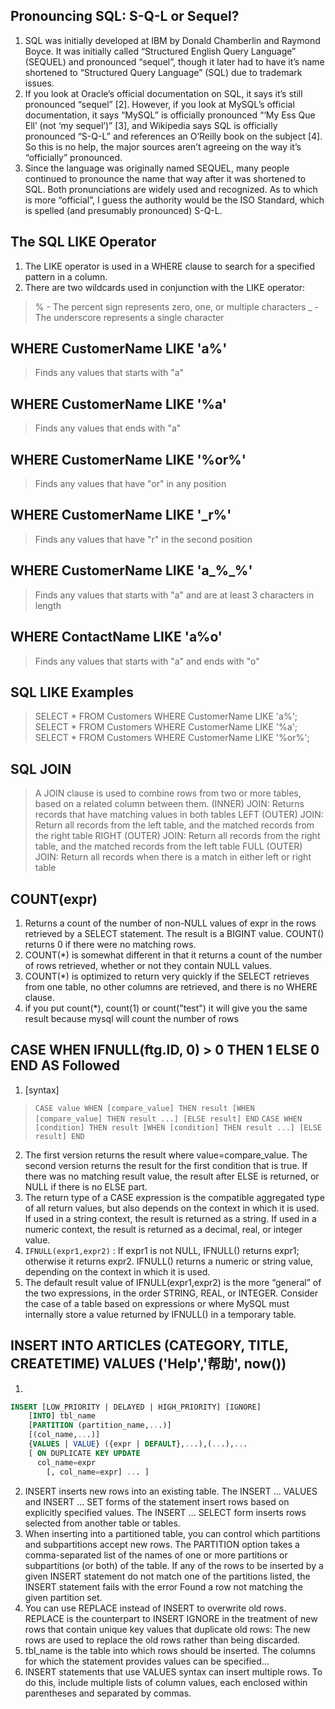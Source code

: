 ## Pronouncing SQL: S-Q-L or Sequel?
1. SQL was initially developed at IBM by Donald Chamberlin and Raymond Boyce. It was initially called “Structured English Query Language” (SEQUEL) and pronounced “sequel”, though it later had to have it’s name shortened to “Structured Query Language” (SQL) due to trademark issues. 
2. If you look at Oracle’s official documentation on SQL, it says it’s still pronounced “sequel” [2]. However, if you look at MySQL’s official documentation, it says “MySQL” is officially pronounced “‘My Ess Que Ell’ (not ‘my sequel’)” [3], and Wikipedia says SQL is officially pronounced “S-Q-L” and references an O’Reilly book on the subject [4]. So this is no help, the major sources aren’t agreeing on the way it’s “officially” pronounced.
3. Since the language was originally named SEQUEL, many people continued to pronounce the name that way after it was shortened to SQL. Both pronunciations are widely used and recognized. As to which is more “official”, I guess the authority would be the ISO Standard, which is spelled (and presumably pronounced) S-Q-L.

## The SQL LIKE Operator
1. The LIKE operator is used in a WHERE clause to search for a specified pattern in a column.
2. There are two wildcards used in conjunction with the LIKE operator:
> % - The percent sign represents zero, one, or multiple characters
> _ - The underscore represents a single character

## WHERE CustomerName LIKE 'a%'
> Finds any values that starts with "a"

## WHERE CustomerName LIKE '%a'
> Finds any values that ends with "a"

## WHERE CustomerName LIKE '%or%'
> Finds any values that have "or" in any position

## WHERE CustomerName LIKE '_r%'
> Finds any values that have "r" in the second position

## WHERE CustomerName LIKE 'a_%_%'
> Finds any values that starts with "a" and are at least 3 characters in length

## WHERE ContactName LIKE 'a%o'
> Finds any values that starts with "a" and ends with "o"

## SQL LIKE Examples
> SELECT * FROM Customers WHERE CustomerName LIKE 'a%';
> SELECT * FROM Customers WHERE CustomerName LIKE '%a';
> SELECT * FROM Customers WHERE CustomerName LIKE '%or%';

## SQL JOIN
> A JOIN clause is used to combine rows from two or more tables, based on a related column between them.
> (INNER) JOIN: Returns records that have matching values in both tables
> LEFT (OUTER) JOIN: Return all records from the left table, and the matched records from the right table
> RIGHT (OUTER) JOIN: Return all records from the right table, and the matched records from the left table
> FULL (OUTER) JOIN: Return all records when there is a match in either left or right table

## COUNT(expr)
1. Returns a count of the number of non-NULL values of expr in the rows retrieved by a SELECT statement. The result is a BIGINT value. COUNT() returns 0 if there were no matching rows.
2. COUNT(*) is somewhat different in that it returns a count of the number of rows retrieved, whether or not they contain NULL values.
3. COUNT(*) is optimized to return very quickly if the SELECT retrieves from one table, no other columns are retrieved, and there is no WHERE clause. 
4. if you put count(*), count(1) or count("test") it will give you the same result because mysql will count the number of rows

## CASE WHEN IFNULL(ftg.ID, 0) > 0 THEN 1 ELSE 0 END AS Followed
1. [syntax] 
> ` CASE value WHEN [compare_value] THEN result [WHEN [compare_value] THEN result ...] [ELSE result] END `
> `CASE WHEN [condition] THEN result [WHEN [condition] THEN result ...] [ELSE result] END`
2. The first version returns the result where value=compare_value. The second version returns the result for the first condition that is true. If there was no matching result value, the result after ELSE is returned, or NULL if there is no ELSE part.
3. The return type of a CASE expression is the compatible aggregated type of all return values, but also depends on the context in which it is used. If used in a string context, the result is returned as a string. If used in a numeric context, the result is returned as a decimal, real, or integer value.
4. `IFNULL(expr1,expr2)` : If expr1 is not NULL, IFNULL() returns expr1; otherwise it returns expr2. IFNULL() returns a numeric or string value, depending on the context in which it is used.
5. The default result value of IFNULL(expr1,expr2) is the more “general” of the two expressions, in the order STRING, REAL, or INTEGER. Consider the case of a table based on expressions or where MySQL must internally store a value returned by IFNULL() in a temporary table.

## INSERT INTO ARTICLES (CATEGORY, TITLE, CREATETIME) VALUES ('Help','帮助', now())
1. 

````sql
INSERT [LOW_PRIORITY | DELAYED | HIGH_PRIORITY] [IGNORE]
    [INTO] tbl_name
    [PARTITION (partition_name,...)]
    [(col_name,...)]
    {VALUES | VALUE} ({expr | DEFAULT},...),(...),...
    [ ON DUPLICATE KEY UPDATE
      col_name=expr
        [, col_name=expr] ... ]
````

2. INSERT inserts new rows into an existing table. The INSERT ... VALUES and INSERT ... SET forms of the statement insert rows based on explicitly specified values. The INSERT ... SELECT form inserts rows selected from another table or tables. 
3. When inserting into a partitioned table, you can control which partitions and subpartitions accept new rows. The PARTITION option takes a comma-separated list of the names of one or more partitions or subpartitions (or both) of the table. If any of the rows to be inserted by a given INSERT statement do not match one of the partitions listed, the INSERT statement fails with the error Found a row not matching the given partition set. 
4. You can use REPLACE instead of INSERT to overwrite old rows. REPLACE is the counterpart to INSERT IGNORE in the treatment of new rows that contain unique key values that duplicate old rows: The new rows are used to replace the old rows rather than being discarded.
5. tbl_name is the table into which rows should be inserted. The columns for which the statement provides values can be specified...
6. INSERT statements that use VALUES syntax can insert multiple rows. To do this, include multiple lists of column values, each enclosed within parentheses and separated by commas.

